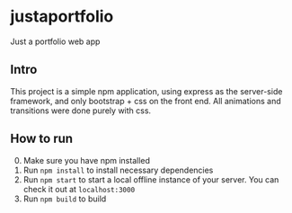 # justaportfolio
Just a portfolio web app

## Intro
This project is a simple npm application, using express as the server-side framework, and only bootstrap + css on the front end. All animations and transitions were done purely with css.

## How to run
0. Make sure you have npm installed
1. Run `npm install` to install necessary dependencies
2. Run `npm start` to start a local offline instance of your server. You can check it out at `localhost:3000`
2. Run `npm build` to build 
